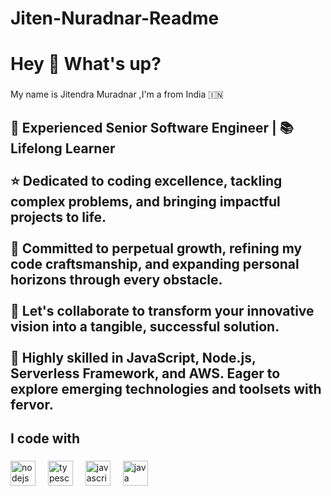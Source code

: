 # Jiten-Nuradnar-Readme

<h1 align="left">Hey 👋 What's up?</h1>

###

<p align="left">My name is Jitendra Muradnar ,I'm a from India 🇮🇳</p>

###

<h2 align="left">🚀 Experienced Senior Software Engineer | 📚 Lifelong Learner<br><br>⭐️ Dedicated to coding excellence, tackling complex problems, and bringing impactful projects to life.<br><br>🌱 Committed to perpetual growth, refining my code craftsmanship, and expanding personal horizons through every obstacle.<br><br>🤝 Let's collaborate to transform your innovative vision into a tangible, successful solution.<br><br>🔧 Highly skilled in JavaScript, Node.js, Serverless Framework, and AWS. Eager to explore emerging technologies and toolsets with fervor.</h2>

###

<p align="left"></p>

###

<h2 align="left">I code with</h2>

###

<div align="left">
  <img src="https://cdn.jsdelivr.net/gh/devicons/devicon/icons/nodejs/nodejs-original.svg" height="40" alt="nodejs logo"  />
  <img width="12" />
  <img src="https://cdn.jsdelivr.net/gh/devicons/devicon/icons/typescript/typescript-original.svg" height="40" alt="typescript logo"  />
  <img width="12" />
  <img src="https://cdn.jsdelivr.net/gh/devicons/devicon/icons/javascript/javascript-original.svg" height="40" alt="javascript logo"  />
  <img width="12" />
  <img src="https://cdn.jsdelivr.net/gh/devicons/devicon/icons/java/java-original.svg" height="40" alt="java logo"  />
</div>

###
